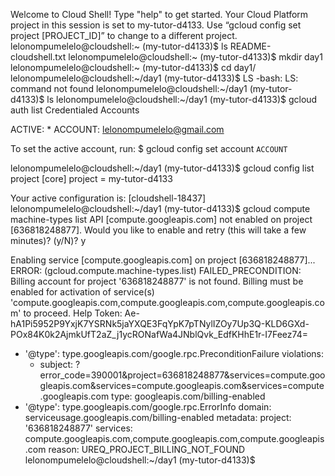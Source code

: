 Welcome to Cloud Shell! Type "help" to get started.
Your Cloud Platform project in this session is set to my-tutor-d4133.
Use “gcloud config set project [PROJECT_ID]” to change to a different project.
lelonompumelelo@cloudshell:~ (my-tutor-d4133)$ ls
README-cloudshell.txt
lelonompumelelo@cloudshell:~ (my-tutor-d4133)$ mkdir day1
lelonompumelelo@cloudshell:~ (my-tutor-d4133)$ cd day1/
lelonompumelelo@cloudshell:~/day1 (my-tutor-d4133)$ LS
-bash: LS: command not found
lelonompumelelo@cloudshell:~/day1 (my-tutor-d4133)$ ls
lelonompumelelo@cloudshell:~/day1 (my-tutor-d4133)$ gcloud auth list
Credentialed Accounts

ACTIVE: *
ACCOUNT: lelonompumelelo@gmail.com

To set the active account, run:
    $ gcloud config set account `ACCOUNT`

lelonompumelelo@cloudshell:~/day1 (my-tutor-d4133)$ gcloud config list project
[core]
project = my-tutor-d4133

Your active configuration is: [cloudshell-18437]
lelonompumelelo@cloudshell:~/day1 (my-tutor-d4133)$ gcloud compute machine-types list
API [compute.googleapis.com] not enabled on project [636818248877].
Would you like to enable and retry (this will take a few minutes)?
(y/N)?  y

Enabling service [compute.googleapis.com] on project [636818248877]...
ERROR: (gcloud.compute.machine-types.list) FAILED_PRECONDITION: Billing account for project '636818248877' is not found. Billing must be enabled for activation of service(s) 'compute.googleapis.com,compute.googleapis.com,compute.googleapis.com' to proceed.
Help Token: Ae-hA1Pi5952P9YxjK7YSRNk5jaYXQE3FqYpK7pTNylIZOy7Up3Q-KLD6GXd-POx84K0k2AjmkUfT2aZ_j1ycRONafWa4JNblQvk_EdfKHhE1r-I7Feez74=
- '@type': type.googleapis.com/google.rpc.PreconditionFailure
  violations:
  - subject: ?error_code=390001&project=636818248877&services=compute.googleapis.com&services=compute.googleapis.com&services=compute.googleapis.com
    type: googleapis.com/billing-enabled
- '@type': type.googleapis.com/google.rpc.ErrorInfo
  domain: serviceusage.googleapis.com/billing-enabled
  metadata:
    project: '636818248877'
    services: compute.googleapis.com,compute.googleapis.com,compute.googleapis.com
  reason: UREQ_PROJECT_BILLING_NOT_FOUND
lelonompumelelo@cloudshell:~/day1 (my-tutor-d4133)$
